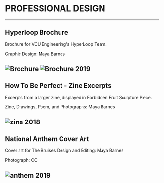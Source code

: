 # PROFESSIONAL DESIGN

---

## Hyperloop Brochure

Brochure for VCU Engineering's HyperLoop Team.

Graphic Design: Maya Barnes

![Brochure](https://mayacbarnes.github.io/assets/images/hl1.jpg)
![Brochure](https://mayacbarnes.github.io/assets/images/hl2.jpg)
2019
---

## How To Be Perfect - Zine Excerpts

Excerpts from a larger zine, displayed in Forbidden Fruit Sculpture Piece.

Zine, Drawings, Poem, and Photographs: Maya Barnes

![zine](https://mayacbarnes.github.io/assets/images/zine.jpg)
2018
---

## National Anthem Cover Art

Cover art for The Bruises
Design and Editing: Maya Barnes

Photograph: CC

![anthem](https://mayacbarnes.github.io/assets/images/nationaljoe.jpg)
2019
---
